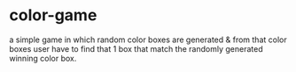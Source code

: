 # color-game
a simple game in which random color boxes are generated & from that color boxes user have to find that 1 box that match the randomly generated winning color box.
